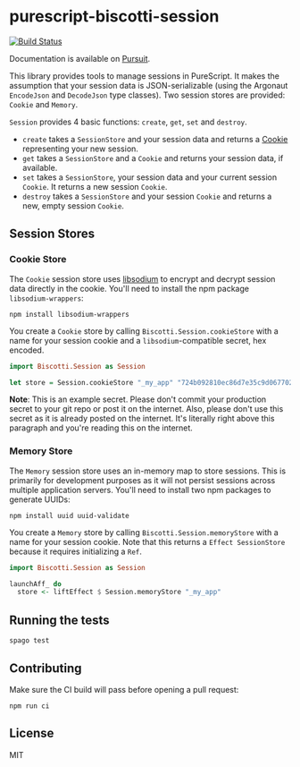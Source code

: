 # purescript-biscotti-session

[![Build Status](https://travis-ci.org/drewolson/purescript-biscotti-session.svg?branch=master)](https://travis-ci.org/drewolson/purescript-biscotti-session)

Documentation is available on
[Pursuit](https://pursuit.purescript.org/packages/purescript-biscotti-session).

This library provides tools to manage sessions in PureScript. It makes the
assumption that your session data is JSON-serializable (using the Argonaut
`EncodeJson` and `DecodeJson` type classes). Two session stores are provided:
`Cookie` and `Memory`.

`Session` provides 4 basic functions: `create`, `get`, `set` and `destroy`.

* `create` takes a `SessionStore` and your session data and returns a
  [Cookie](https://github.com/drewolson/purescript-biscotti-cookie) representing
  your new session.
* `get` takes a `SessionStore` and a `Cookie` and returns your session data, if
  available.
* `set` takes a `SessionStore`, your session data and your current session
  `Cookie`. It returns a new session `Cookie`.
* `destroy` takes a `SessionStore` and your session `Cookie` and returns a new,
empty session `Cookie`.

## Session Stores

### Cookie Store

The `Cookie` session store uses
[libsodium](https://github.com/jedisct1/libsodium.js) to encrypt and decrypt
session data directly in the cookie. You'll need to install the npm package
`libsodium-wrappers`:

```text
npm install libsodium-wrappers
```

You create a `Cookie` store by calling `Biscotti.Session.cookieStore` with a
name for your session cookie and a `libsodium`-compatible secret, hex encoded.

```purescript
import Biscotti.Session as Session

let store = Session.cookieStore "_my_app" "724b092810ec86d7e35c9d067702b31ef90bc43a7b598626749914d6a3e033ed"
```

**Note**: This is an example secret.  Please don't
commit your production secret to your git repo or post it on the internet. Also,
please don't use this secret as it is already posted on the internet. It's
literally right above this paragraph and you're reading this on the internet.

### Memory Store

The `Memory` session store uses an in-memory map to store sessions. This is
primarily for development purposes as it will not persist sessions across
multiple application servers. You'll need to install two npm packages to
generate UUIDs:

```text
npm install uuid uuid-validate
```

You create a `Memory` store by calling `Biscotti.Session.memoryStore` with a
name for your session cookie. Note that this returns a `Effect SessionStore`
because it requires initializing a `Ref`.

```purescript
import Biscotti.Session as Session

launchAff_ do
  store <- liftEffect $ Session.memoryStore "_my_app"
```

## Running the tests

```text
spago test
```

## Contributing

Make sure the CI build will pass before opening a pull request:

```text
npm run ci
```

## License

MIT
